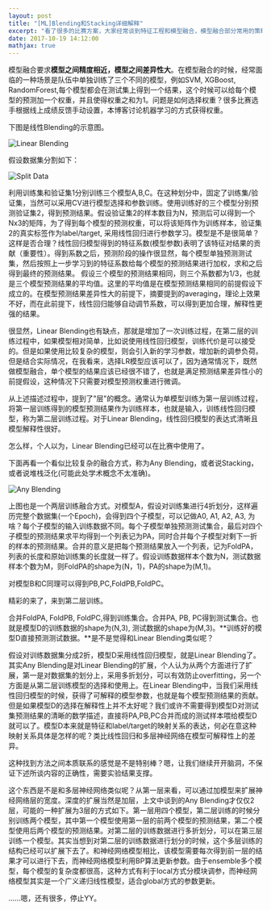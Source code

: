 ```yaml
---
layout: post
title: "[ML]Blending和Stacking详细解释"
excerpt: "看了很多的比赛方案，大家经常谈到特征工程和模型融合，模型融合部分常用的策略是voting和averaging/weight，而且不同模型的weight是根据线上成绩手动得到。其实这个weight是可以通过学习的方式得到的，这是一种非常朴素的建模。今天复盘IJCAI-2017口碑商家流量预测大赛，对融合的理论做了进一步思考，同时分析了blending和stacking之间的关系，开了stacking和神经网络的脑洞。"
date: 2017-10-19 14:12:00
mathjax: true
---
```



模型融合要求**模型之间精度相近，模型之间差异性大**。在模型融合的时候，经常面临的一种场景是队伍中单独训练了三个不同的模型，例如SVM, XGBoost, RandomForest,每个模型都会在测试集上得到一个结果，这个时候可以给每个模型的预测加一个权重，并且使得权重之和为1。问题是如何选择权重？很多比赛选手根据线上成绩反馈手动设置，本博客讨论机器学习的方式获得权重。

下图是线性Blending的示意图。


![Linear Blending](http://wx3.sinaimg.cn/mw690/aba7d18bgy1fknjijl84nj20nv0asmxc.jpg)

假设数据集分割如下：

![Split Data](http://wx3.sinaimg.cn/mw690/aba7d18bgy1fknjyoqxtzj20e602swed.jpg)

利用训练集和验证集1分别训练三个模型A,B,C。在这种划分中，固定了训练集/验证集，当然可以采用CV进行模型选择和参数训练。使用训练好的三个模型分别预测验证集2，得到预测结果。假设验证集2的样本数目为N，预测后可以得到一个Nx3的矩阵，为了得到每个模型的预测权重，可以将该矩阵作为训练样本，验证集2的真实标签作为label/target, 采用线性回归进行参数学习。模型是不是很简单？这样是否合理？线性回归模型得到的特征系数(模型参数)表明了该特征对结果的贡献（重要性）。得到系数之后，预测阶段的操作很显然，每个模型单独预测测试集，然后按照上一步学习到的特征系数给每个模型的预测结果进行加权，求和之后得到最终的预测结果。
假设三个模型的预测结果相同，则三个系数都为1/3，也就是三个模型预测结果的平均值。这里的平均值是在模型预测结果相同的前提假设下成立的。在模型预测结果差异性大的前提下，摘要提到的averaging，理论上效果不好，而在此前提下，线性回归能够自动调节系数，可以得到更加合理，解释性更强的结果。

很显然，Linear Blending也有缺点，那就是增加了一次训练过程，在第二层的训练过程中，如果模型相对简单，比如说使用线性回归模型，训练代价是可以接受的。但是如果使用比较复杂的模型，则会引入新的学习参数，增加新的调参负荷。但是结合实际情况，在我看来，选择LR模型应该可以了，因为通常情况下，既然做模型融合，单个模型的结果应该已经很不错了，也就是满足预测结果差异性小的前提假设，这种情况下只需要对模型预测权重进行微调。

从上述描述过程中，提到了"层"的概念。通常认为单模型训练为第一层训练过程，将第一层训练得到的模型预测结果作为训练样本，也就是输入，训练线性回归模型，称为第二层训练过程。对于Linear Blending，线性回归模型的表达式清晰且模型解释性很好。

怎么样，个人以为，Linear Blending已经可以在比赛中使用了。

下面再看一个看似比较复杂的融合方式，称为Any Blending，或者说Stacking，或者说堆栈泛化(可能此处学术概念不太准确)。

![Any Blending](http://wx1.sinaimg.cn/mw690/aba7d18bgy1fknjij3onvj20od0auta6.jpg)

上图也是一个两层训练融合方式。对模型A，假设对训练集进行4折划分，这样遍历完整个数据集(一个Epoch)，会得到四个子模型，可以记做A0, A1, A2, A3, 为啥？每个子模型的输入训练数据不同。每个子模型单独预测测试集合，最后对四个子模型的预测结果求平均得到一个列表记为PA，同时合并每个子模型对剩下一折的样本的预测结果。合并的意义是把每个预测结果放入一个列表，记为FoldPA，列表的长度和原始训练集的长度就一样了。假设训练数据样本个数为N，测试数据样本个数为M，则FoldPA的shape为(N，1)，PA的shape为(M,1)。

对模型B和C同理可以得到PB,PC,FoldPB,FoldPC。

精彩的来了，来到第二层训练。

合并FoldPA, FoldPB, FoldPC,得到训练集合。合并PA, PB, PC得到测试集合。也就是模型D的训练数据的shape为(N,3), 测试数据的shape为(M,3)。**训练好的模型D直接预测测试数据。**是不是觉得和Linear Blending类似呢？

假设对训练数据集分成2折，模型D采用线性回归模型，就是Linear Blending了。其实Any Blending是对Linear Blending的扩展，个人认为从两个方面进行了扩展，第一是对数据集的划分上，采用多折划分，可以有效防止overfitting，另一个方面是从第二层训练模型的选择和使用上。在Linear Blending中，当我们采用线性回归模型的时候，获得了可解释的模型参数，也就是每个模型预测结果的贡献。但是如果模型D的选择在解释性上并不太好呢？我们或许不需要得到模型D对测试集预测结果的清晰的数学描述，直接将PA,PB,PC合并而成的测试样本喂给模型D就可以了。模型D本来就是特征和label/target的映射关系的表达，何必在意这种映射关系具体是怎样的呢？类比线性回归和多层神经网络在模型可解释性上的差异。

这种找到方法之间本质联系的感觉是不是特别棒？嗯，让我们继续开开脑洞，不保证下述所谈内容的正确性，需要实验结果支撑。

这个东西是不是和多层神经网络类似呢？从第一层来看，可以通过加模型来扩展神经网络层的宽度。深度的扩展当然是加层，上文中谈到的Any Blending才仅仅2层，可能的一种扩展为3层的方式如下。第一层用四个模型，第二层训练的时候分别训练两个模型，其中第一个模型使用第一层的前两个模型的预测结果，第二个模型使用后两个模型的预测结果。对第二层的训练数据进行多折划分，可以在第三层训练一个模型。其实当想到对第二层的训练数据进行划分的时候，这个多层训练的结构已经可以扩展下去了。和神经网络模型相比，该模型需要每次得到前一层的结果才可以进行下去，而神经网络模型利用BP算法更新参数。由于ensemble多个模型，每个模型的复杂度都很高，这种方式有利于local方式分模块调参，而神经网络模型其实是一个广义递归线性模型，适合global方式的参数更新。

......嗯，还有很多，停止YY。



